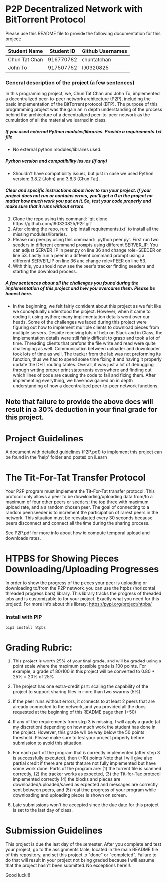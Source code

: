 # P2P Decentralized Network with BitTorrent Protocol

Please use this README file to provide the following documentation for this project:

| Student Name  | Student ID | Github Usernames |
| :-----------  | :--------: | :--------------- |
| Chun Tat Chan | 916770782  | chuntatchan      |
| John To       | 917507752  | l90320825        |

### General description of the project (a few sentences)
<p>
	In this programming project, we, Chun Tat Chan and John To, implemented a decentralized peer-to-peer network architecture (P2P), including the basic implementation of the BitTorrent protocol (BTP). The purpose of this programming project was the gain an in depth understanding of the process behind the archiecture of a decentralized peer-to-peer network as the cumulation of all the material we learned in class.
</p>

##### If you used external Python modules/libraries. Provide a requirements.txt file
* No external python modules/libraries used.

##### Python version and compatibility issues (if any)
* Shouldn't have compatibility issues, but just in case we used Python version: 3.8.2 (John) and 3.8.3 (Chun Tat).

##### Clear and specific instructions about how to run your project. If your project does not run or contains errors, you'll get a 0 in the project no matter how much work you put on it. So, test your code properly and make sure that it runs without errors.
<ol>
	<li> Clone the repo using this command: `git clone https://github.com/l90320825/P2P.git` </li>
	<li> After cloning the repo, run: `pip install requirements.txt` to install all the missing modules/libraries. </li>
	<li> Please run peer.py using this command: `python peer.py`. First run two seeders in different command prompts using different SERVER_IP. You can adjust SERVER_IP in peer.py on line 36 and change role=SEEDER on line 53. Lastly run a peer in a different command prompt using a different SERVER_IP on line 36 and change role=PEER on line 53.
	</li>
	<li> With this, you should now see the peer's tracker finding seeders and starting the download process. </li>
</ol>

##### A few sentences about all the challenges you found during the implementation of this project and how you overcame them. Please be honest here.
* In the beginning, we felt fairly confident about this project as we felt like we conceptually understood the project. However, when it came to coding it using python; many implementation details went over our heads. Some of the challenges we faced during this project were figuring out how to implement multiple clients to download pieces from multiple servers. Despite receiving lots of help on Slack and in Class, the implementation details were still fairly difficult to grasp and took a lot of time. Threading clients that preform the file write and read were quite challenging as well. Communication between uploader and downloader took lots of time as well. The tracker from the lab was not preforming its function, thus we had to spend some time fixing it and having it properly update the DHT routing tables. Overall, it was just a lot of debugging through writing proper print statements everywhere and finding out which lines of code are causing the code to fail and fixing them. After implementing everything, we have now gained an in depth understanding of how a decentralized peer-to-peer network functions.

## Note that failure to provide the above docs will result in a 30% deduction in your final grade for this project. 

# Project Guidelines 

A document with detailed guidelines (P2P.pdf) to implement this project can be found in the 'help' folder and posted on iLearn

# The Tit-For-Tat Transfer Protocol

Your P2P program must implement the Tit-For-Tat transfer protocol. This protocol only allows a peer to be downloading/uploading
data from/to a maximum of four other peers or seeders; the top three with maximum upload rate, and a a random chosen peer. 
The goal of connecting to a random peer/seeder is to increment the participation of rarest peers in the network. This situation
must be reevaluated every 30 seconds because peers disconnect and connect all the time during the sharing process. 

See P2P.pdf for more info about how to compute temporal upload and downloads rates. 

# HTPBS for Showing Pieces Downloading/Uploading Progresses 

In order to show the progress of the pieces your peer is uploading or downloading to/from the P2P network, you can use the htpbs (horizontal threaded progress bars) library. This library tracks the progress of threaded jobs and is customizable to for your project. Exactly what you need for this project!. For more info about this library: https://pypi.org/project/htpbs/

### Install with PIP

```python 
pip3 install htpbs
```

# Grading Rubric: 

1. This project is worth 25% of your final grade, and will be graded using a point scale where the 
maximum possible grade is 100 points. For example, a grade of 80/100 in this project will be converted to 
0.80 * 25% = 20% of 25%

2. The project has one extra-credit part: scaling the capability of the project to support sharing files in 
more than two swarms (5%). 

3. If the peer runs without errors, it connects to at least 2 peers that are already connected to the 
network, and you provided all the docs requested at the beginning of this README page then (+50)

4. If any of the requirements from step 3 is missing, I will apply a grade (at my discretion) depending on how much 
work the student has done in the project. However, this grade will be way below the 50 points threshold. 
Please make sure to test your project properly before submission to avoid this situation. 

5. For each part of the program that is correctly implemented (after step 3 is successfully executed), then (+10) points
Note that I will give also partial credit if there are parts that are not fully implemented but have some work done. 
Parts of the program are: (1) the torrent file is scanned correctly, (2) the tracker works as expected, (3) the 
Tit-for-Tac protocol implemented correctly (4) the blocks
and pieces are downloaded/uploaded/saved as expected and messages are correctly sent between peers, and
(5) real time progress of your program while downloading and uploading pieces is shown on screen. 

7. Late submissions won't be accepted since the due date for this project is set to the last day of class.

# Submission Guidelines 

This project is due the last day of the semester. After you complete and test your project, go to the assignments table, 
located in the main README file of this repository, and set this project to "done" or "completed". 
Failure to do that will result in your project not being graded because I will assume that the project 
hasn't been submitted. No exceptions here!!!. 

Good luck!!!
  

 


    


